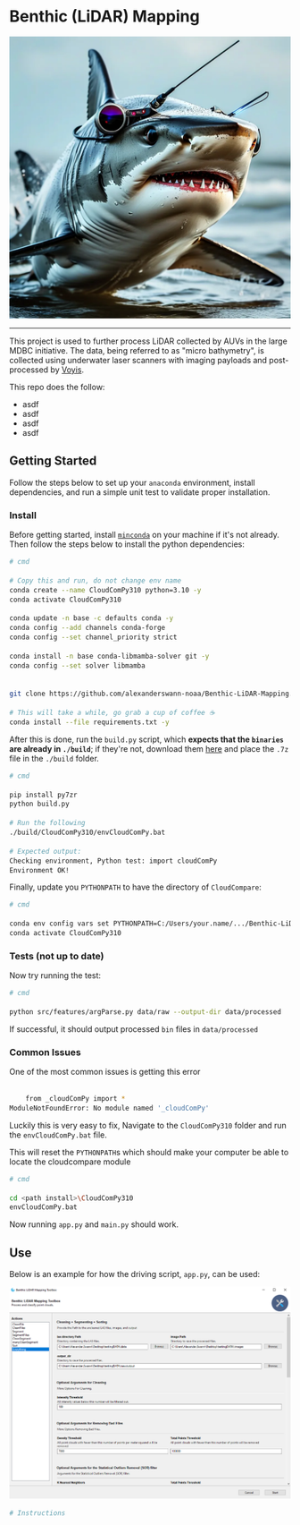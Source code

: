 # Benthic (LiDAR) Mapping

![sharks with](./figures/freakin_lasers.webp)

---

This project is used to further process LiDAR collected by AUVs in the large MDBC initiative. The data, being referred 
to as "micro bathymetry", is collected using underwater laser scanners with imaging payloads and post-processed by 
[Voyis](https://voyis.com/).

This repo does the follow:
- asdf
- asdf
- asdf
- asdf

## Getting Started

Follow the steps below to set up your `anaconda` environment, install dependencies, and run a simple unit test to
validate proper installation.

### Install

Before getting started, install [`minconda`](https://docs.anaconda.com/miniconda/) on your machine if it's not already. 
Then follow the steps below to install the python dependencies:

```bash
# cmd

# Copy this and run, do not change env name
conda create --name CloudComPy310 python=3.10 -y
conda activate CloudComPy310

conda update -n base -c defaults conda -y
conda config --add channels conda-forge
conda config --set channel_priority strict

conda install -n base conda-libmamba-solver git -y
conda config --set solver libmamba


git clone https://github.com/alexanderswann-noaa/Benthic-LiDAR-Mapping.git

# This will take a while, go grab a cup of coffee ☕
conda install --file requirements.txt -y
```

After this is done, run the `build.py` script, which **expects that the `binaries` are already in `./build`**; if 
they're not, download them [here](https://www.simulation.openfields.fr/index.php/cloudcompy-downloads/3-cloudcompy-binaries/5-windows-cloudcompy-binaries/106-cloudcompy310-20240613) and place the `.7z` file in the `./build` folder.

```bash
# cmd

pip install py7zr
python build.py

# Run the following
./build/CloudComPy310/envCloudComPy.bat

# Expected output:
Checking environment, Python test: import cloudComPy
Environment OK!
```

Finally, update you `PYTHONPATH` to have the directory of `CloudCompare`:

```bash
# cmd

conda env config vars set PYTHONPATH=C:/Users/your.name/.../Benthic-LiDAR-Mapping/build/CloudComPy310/CloudCompare
conda activate CloudComPy310
```


### Tests (not up to date)

Now try running the test:

```bash
# cmd

python src/features/argParse.py data/raw --output-dir data/processed
```


If successful, it should output processed `bin` files in `data/processed`


### Common Issues

One of the most common issues is getting this error

```bash

    from _cloudComPy import *
ModuleNotFoundError: No module named '_cloudComPy'
```

Luckily this is very easy to fix, Navigate to the `CloudComPy310` folder and run the `envCloudComPy.bat` file.

This will reset the `PYTHONPATH`s which should make your computer be able to locate the cloudcompare module

```bash
# cmd

cd <path install>\CloudComPy310
envCloudComPy.bat
```
Now running `app.py` and `main.py` should work.




## Use

Below is an example for how the driving script, `app.py`, can be used:

![GUI Image](./figures/gui_pic.PNG)


```bash
# Instructions



```
